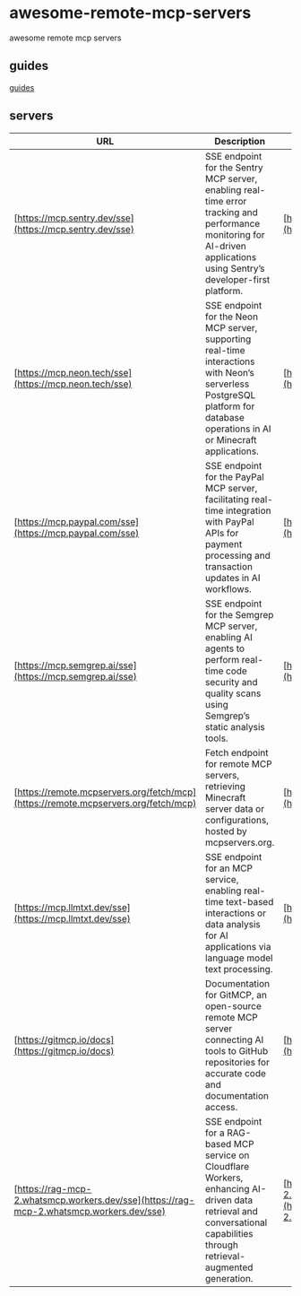 # awesome-remote-mcp-servers
awesome remote mcp servers

## guides
[guides](https://developers.cloudflare.com/agents/guides/remote-mcp-server/)

## servers

| URL | Description | Official Website |
|-----|-------------|------------------|
| [https://mcp.sentry.dev/sse](https://mcp.sentry.dev/sse) | SSE endpoint for the Sentry MCP server, enabling real-time error tracking and performance monitoring for AI-driven applications using Sentry’s developer-first platform. | [https://sentry.io/](https://sentry.io/) |
| [https://mcp.neon.tech/sse](https://mcp.neon.tech/sse) | SSE endpoint for the Neon MCP server, supporting real-time interactions with Neon’s serverless PostgreSQL platform for database operations in AI or Minecraft applications. | [https://neon.tech/](https://neon.tech/) |
| [https://mcp.paypal.com/sse](https://mcp.paypal.com/sse) | SSE endpoint for the PayPal MCP server, facilitating real-time integration with PayPal APIs for payment processing and transaction updates in AI workflows. | [https://www.paypal.com/](https://www.paypal.com/) |
| [https://mcp.semgrep.ai/sse](https://mcp.semgrep.ai/sse) | SSE endpoint for the Semgrep MCP server, enabling AI agents to perform real-time code security and quality scans using Semgrep’s static analysis tools. | [https://semgrep.dev/](https://semgrep.dev/) |
| [https://remote.mcpservers.org/fetch/mcp](https://remote.mcpservers.org/fetch/mcp) | Fetch endpoint for remote MCP servers, retrieving Minecraft server data or configurations, hosted by mcpservers.org. | [https://mcpservers.org/](https://mcpservers.org/) |
| [https://mcp.llmtxt.dev/sse](https://mcp.llmtxt.dev/sse) | SSE endpoint for an MCP service, enabling real-time text-based interactions or data analysis for AI applications via language model text processing. | [https://llmtxt.dev/](https://llmtxt.dev/) |
| [https://gitmcp.io/docs](https://gitmcp.io/docs) | Documentation for GitMCP, an open-source remote MCP server connecting AI tools to GitHub repositories for accurate code and documentation access. | [https://gitmcp.io/](https://gitmcp.io/) |
| [https://rag-mcp-2.whatsmcp.workers.dev/sse](https://rag-mcp-2.whatsmcp.workers.dev/sse) | SSE endpoint for a RAG-based MCP service on Cloudflare Workers, enhancing AI-driven data retrieval and conversational capabilities through retrieval-augmented generation. | [https://rag-mcp-2.whatsmcp.workers.dev/](https://rag-mcp-2.whatsmcp.workers.dev/) |
